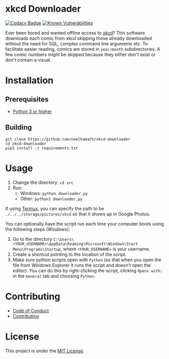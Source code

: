 # xkcd Downloader

[![Codacy Badge](https://api.codacy.com/project/badge/Grade/c4934e37fee44c27a3e8848974c907b7)](https://www.codacy.com/app/neelkamath/xkcd-downloader?utm_source=github.com&amp;utm_medium=referral&amp;utm_content=neelkamath/xkcd-downloader&amp;utm_campaign=Badge_Grade)
[![Known Vulnerabilities](https://snyk.io/test/github/neelkamath/xkcd-downloader/badge.svg)](https://snyk.io/test/github/neelkamath/xkcd-downloader)

Ever been bored and wanted offline access to [xkcd](https://xkcd.com/)? This software downloads each comic from xkcd skipping those already downloaded without the need for SQL, complex command line arguments etc. To facilitate easier reading, comics are stored in `year/month` subdirectories. A few comic numbers might be skipped because they either don't exist or don't contain a visual.

# Installation

## Prerequisites

- [Python 3 or higher](https://www.python.org/downloads/)

## Building

```shell
git clone https://github.com/neelkamath/xkcd-downloader
cd xkcd-downloader
pip3 install -r requirements.txt
```

# Usage

1. Change the directory: `cd src`
1. Run:
    - Windows: `python downloader.py`
    - Other: `python3 downloader.py`
    
If using [Termux](https://play.google.com/store/apps/details?id=com.termux&hl=en), you can specify the path to be `./../../storage/pictures/xkcd` so that it shows up in Google Photos.

You can optionally have the script run each time your computer boots using the following steps (Windows):
1. Go to the directory `C:\Users\<YOUR_USERNAME>\AppData\Roaming\Microsoft\Windows\Start Menu\Programs\Startup`, where `<YOUR_USERNAME>` is your username.
1. Create a shortcut pointing to the location of the script.
1. Make sure python scripts open with `Python` (so that when you open the file from Windows Explorer it runs the script and doesn't open the editor). You can do this by right-clicking the script, clicking `Opens with:` in the `General` tab and choosing `Python`.

# Contributing

- [Code of Conduct](CODE_OF_CONDUCT.md)
- [Contributing](CONTRIBUTING.md)

# License

This project is under the [MIT License](LICENSE.txt).
